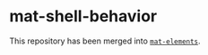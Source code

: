 # mat-shell-behavior

This repository has been merged into [`mat-elements`](https://github.com/expandjs/mat-elements).
